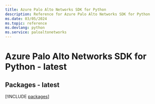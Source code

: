 ```yaml
---
title: Azure Palo Alto Networks SDK for Python
description: Reference for Azure Palo Alto Networks SDK for Python
ms.date: 03/05/2024
ms.topic: reference
ms.devlang: python
ms.service: paloaltonetworks
---
```

# Azure Palo Alto Networks SDK for Python - latest
## Packages - latest
[!INCLUDE [packages](palo-alto-networks-index.md)]
